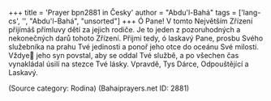 +++
title = 'Prayer bpn2881 in Česky'
author = "Abdu'l-Bahá"
tags = ['lang-cs', '', "Abdu'l-Bahá", "unsorted"]
+++
Ó Pane! V tomto Největším Zřízení přijímáš přímluvy dětí za jejich rodiče. Je to jeden z pozoruhodných a nekonečných darů tohoto Zřízení. Přijmi tedy, ó laskavý Pane, prosbu Svého služebníka na prahu Tvé jedinosti a ponoř jeho otce do oceánu Své milosti. Vždye jeho syn povstal, aby se oddal Tvé službě, a po všechen čas vynakládal úsilí na stezce Tvé lásky. Vpravdě, Tys Dárce, Odpouštějící a Laskavý.

(Source category: Rodina)
(Bahaiprayers.net ID: 2881)
